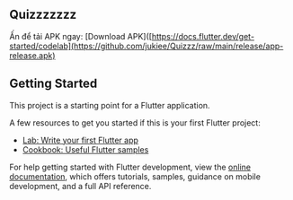 ## Quizzzzzzz
Ấn để tải APK ngay: [Download APK]([https://docs.flutter.dev/get-started/codelab](https://github.com/jukiee/Quizzz/raw/main/release/app-release.apk)

## Getting Started

This project is a starting point for a Flutter application.

A few resources to get you started if this is your first Flutter project:

- [Lab: Write your first Flutter app](https://docs.flutter.dev/get-started/codelab)
- [Cookbook: Useful Flutter samples](https://docs.flutter.dev/cookbook)

For help getting started with Flutter development, view the
[online documentation](https://docs.flutter.dev/), which offers tutorials,
samples, guidance on mobile development, and a full API reference.
